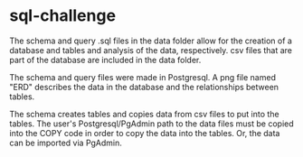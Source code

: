 # sql-challenge

The schema and query .sql files in the data folder allow for the creation of a database and tables
and analysis of the data, respectively. csv files that are part of the database are included in the
data folder.

The schema and query files were made in Postgresql. A png file named "ERD" describes the data in the
database and the relationships between tables. 

The schema creates tables and copies data from csv files to put into the tables. The user's Postgresql/PgAdmin
path to the data files must be copied into the COPY code in order to copy the data into the tables. Or, the 
data can be imported via PgAdmin.